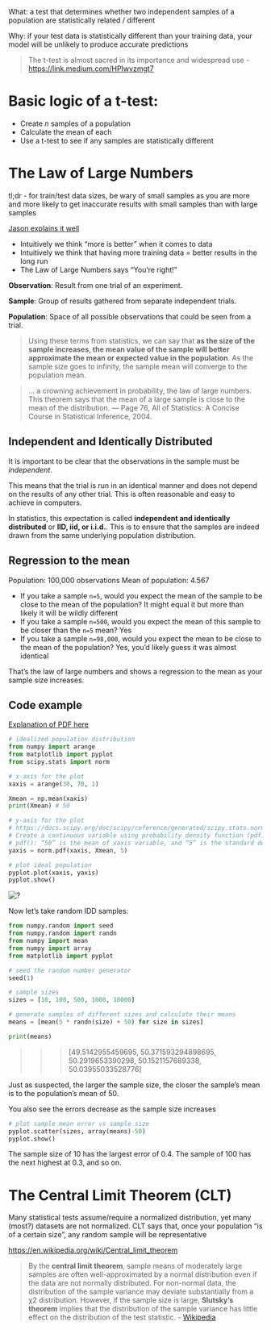 What: a test that determines whether two independent samples of a population are statistically related / different 

Why: if your test data is statistically different than your training data, your model will be unlikely to produce accurate predictions 

> The t-test is almost sacred in its importance and widespread use - https://link.medium.com/HPIwvzmgt7

# Basic logic of a t-test:
- Create *n* samples of a population 
- Calculate the mean of each
- Use a t-test to see if any samples are statistically different 

# The Law of Large Numbers

tl;dr - for train/test data sizes, be wary of small samples as you are more and more likely to get inaccurate results with small samples than with large samples 

[Jason explains it well](https://machinelearningmastery.com/a-gentle-introduction-to-the-law-of-large-numbers-in-machine-learning/)
- Intuitively we think “more is better” when it comes to data
- Intuitively we think that having more training data = better results in the long run
- The Law of Large Numbers says “You’re right!”

**Observation**: Result from one trial of an experiment.

**Sample**: Group of results gathered from separate independent trials.

**Population**: Space of all possible observations that could be seen from a trial.

> Using these terms from statistics, we can say that **as the size of the sample increases, the mean value of the sample will better approximate the mean or expected value in the population**. As the sample size goes to infinity, the sample mean will converge to the population mean.

> … a crowning achievement in probability, the law of large numbers. This theorem says that the mean of a large sample is close to the mean of the distribution. — Page 76, All of Statistics: A Concise Course in Statistical Inference, 2004.

## Independent and Identically Distributed

It is important to be clear that the observations in the sample must be *independent*.

This means that the trial is run in an identical manner and does not depend on the results of any other trial. This is often reasonable and easy to achieve in computers.

In statistics, this expectation is called **independent and identically distributed** or **IID, iid, or i.i.d.**. This is to ensure that the samples are indeed drawn from the same underlying population distribution.

## Regression to the mean

Population: 100,000 observations 
Mean of population: 4.567
- If you take a sample `n=5`, would you expect the mean of the sample to be close to the mean of the population? It might equal it but more than likely it will be wildly different 
- If you take a sample `n=500`, would you expect the mean of this sample to be closer than the `n=5` mean? Yes
- If you take a sample `n=98,000`, would you expect the mean to be close to the mean of the population? Yes, you’d likely guess it was almost identical 

That’s the law of large numbers and shows a regression to the mean as your sample size increases. 

## Code example
[Explanation of PDF here](https://link.medium.com/JAZxyyfkt7)

```python   
# idealized population distribution
from numpy import arange
from matplotlib import pyplot
from scipy.stats import norm

# x-axis for the plot
xaxis = arange(30, 70, 1)

Xmean = np.mean(xaxis) 
print(Xmean) # 50

# y-axis for the plot
# https://docs.scipy.org/doc/scipy/reference/generated/scipy.stats.norm.html
# Create a continuous variable using probability density function (pdf)
# pdf(): “50” is the mean of xaxis variable, and “5” is the standard deviation 
yaxis = norm.pdf(xaxis, Xmean, 5)

# plot ideal population
pyplot.plot(xaxis, yaxis)
pyplot.show()
``` 

![?](https://i.imgur.com/WIayuMo.png)

Now let’s take random IDD samples:
```python   
from numpy.random import seed
from numpy.random import randn
from numpy import mean
from numpy import array
from matplotlib import pyplot

# seed the random number generator
seed(1)

# sample sizes
sizes = [10, 100, 500, 1000, 10000]

# generate samples of different sizes and calculate their means
means = [mean(5 * randn(size) + 50) for size in sizes]

print(means)
```
>>> [49.5142955459695, 50.371593294898695, 50.2919653390298, 50.1521157689338, 50.03955033528776]

Just as suspected, the larger the sample size, the closer the sample’s mean is to the population’s mean of 50.

You also see the errors decrease as the sample size increases 
```python   
# plot sample mean error vs sample size
pyplot.scatter(sizes, array(means)-50)
pyplot.show()
``` 

The sample size of 10 has the largest error of 0.4. The sample of 100 has the next highest at 0.3, and so on. 

# The Central Limit Theorem (CLT)

Many statistical tests assume/require a normalized distribution, yet many (most?) datasets are not normalized. CLT says that, once your population “is of a certain size”, any random sample will be representative 



https://en.wikipedia.org/wiki/Central_limit_theorem

> By the **central limit theorem**, sample means of moderately large samples are often well-approximated by a normal distribution even if the data are not normally distributed. For non-normal data, the distribution of the sample variance may deviate substantially from a χ2 distribution. However, if the sample size is large, **Slutsky’s theorem** implies that the distribution of the sample variance has little effect on the distribution of the test statistic. - [Wikipedia](https://en.wikipedia.org/wiki/Student%27s_t-test)